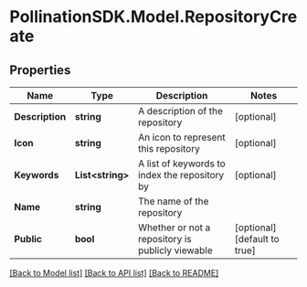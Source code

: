
# PollinationSDK.Model.RepositoryCreate

## Properties

Name | Type | Description | Notes
------------ | ------------- | ------------- | -------------
**Description** | **string** | A description of the repository | [optional] 
**Icon** | **string** | An icon to represent this repository | [optional] 
**Keywords** | **List&lt;string&gt;** | A list of keywords to index the repository by | [optional] 
**Name** | **string** | The name of the repository | 
**Public** | **bool** | Whether or not a repository is publicly viewable | [optional] [default to true]

[[Back to Model list]](../README.md#documentation-for-models)
[[Back to API list]](../README.md#documentation-for-api-endpoints)
[[Back to README]](../README.md)

